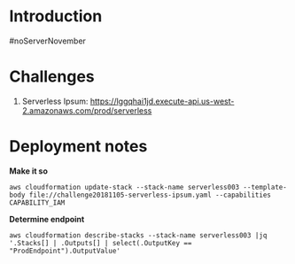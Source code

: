 # Introduction

\#noServerNovember

# Challenges

1. Serverless Ipsum: https://lggqhai1jd.execute-api.us-west-2.amazonaws.com/prod/serverless

# Deployment notes

**Make it so**

```
aws cloudformation update-stack --stack-name serverless003 --template-body file://challenge20181105-serverless-ipsum.yaml --capabilities CAPABILITY_IAM
```

**Determine endpoint**

```
aws cloudformation describe-stacks --stack-name serverless003 |jq '.Stacks[] | .Outputs[] | select(.OutputKey == "ProdEndpoint").OutputValue'
```
